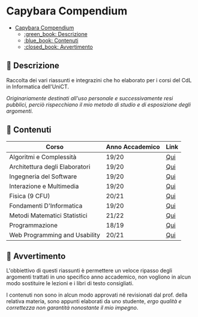 # Capybara Compendium

- [Capybara Compendium](#capybara-compendium)
  - [:green\_book: Descrizione](#green_book-descrizione)
  - [:blue\_book: Contenuti](#blue_book-contenuti)
  - [:closed\_book: Avvertimento](#closed_book-avvertimento)

## :green_book: Descrizione

Raccolta dei vari riassunti e integrazini che ho elaborato per i corsi del CdL in Informatica dell'UniCT.

_Originariamente destinati all'uso personale e successivamente resi pubblici, perciò rispecchiano il mio metodo di studio e di esposizione degli argomenti._

## :blue_book: Contenuti

| Corso                          | Anno Accademico | Link                                                                                                                                                                  |
| ------------------------------ | --------------- | --------------------------------------------------------------------------------------------------------------------------------------------------------------------- |
| Algoritmi e Complessità        | 19/20           | [Qui](https://github.com/LightDestory/Capybara-Compendium/tree/master/Appunti/Secondo%20Anno/Algoritmi/Implementazione/)                                              |
| Architettura degli Elaboratori | 19/20           | [Qui](https://github.com/LightDestory/Capybara-Compendium/tree/master/Appunti/Primo%20Anno/Architettura%20degli%20Elaboratori/Architettura%20degli%20Elaboratori.pdf) |
| Ingegneria del Software        | 19/20           | [Qui](https://github.com/LightDestory/Capybara-Compendium/tree/master/Appunti/Secondo%20Anno/Ingegneria%20del%20Software/Ingegneria%20del%20Software.pdf)             |
| Interazione e Multimedia       | 19/20           | [Qui](https://github.com/LightDestory/Capybara-Compendium/tree/master/Appunti/Secondo%20Anno/Interazione%20e%20Multimedia/Interazione%20e%20Multimedia.pdf)           |
| Fisica (9 CFU)       | 20/21           | [Qui](https://github.com/LightDestory/Capybara-Compendium/tree/master/Appunti/Terzo%20Anno/Fisica/Fisica.pdf)                 |
| Fondamenti D'Informatica       | 19/20           | [Qui](https://github.com/LightDestory/Capybara-Compendium/tree/master/Appunti/Primo%20Anno/Fondamenti%20D'Informatica/Fondamenti%20D'Informatica.pdf)                 |
| Metodi Matematici Statistici   | 21/22           | [Qui](https://github.com/LightDestory/Capybara-Compendium/tree/master/Appunti/Terzo%20Anno/MMS/Metodi%20Matematici%20Statistici.pdf)                                  |
| Programmazione                 | 18/19           | [Qui](https://github.com/LightDestory/Capybara-Compendium/tree/master/Appunti/Primo%20Anno/Programmazione%201-2/)                                                     |
| Web Programming and Usability  | 20/21           | [Qui](https://github.com/LightDestory/Capybara-Compendium/tree/master/Appunti/Terzo%20Anno/WebDev/Web%20Programming%20and%20Usability.pdf)                            |

## :closed_book: Avvertimento

L'obbiettivo di questi riassunti è permettere un veloce ripasso degli argomenti trattati in uno specifico anno accademico, non vogliono in alcun modo sostituire le lezioni e i libri di testo consigliati.

I contenuti non sono in alcun modo approvati né revisionati dal prof. della relativa materia, sono appunti elaborati da uno studente, _ergo qualità e correttezza non garantità nonostante il mio impegno_.

